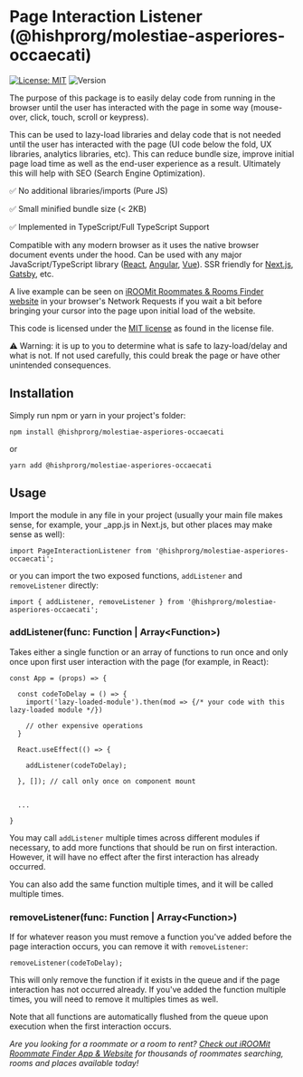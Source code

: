 # Page Interaction Listener (@hishprorg/molestiae-asperiores-occaecati)

[![License: MIT](https://img.shields.io/badge/License-MIT-brightgreen.svg)](https://opensource.org/licenses/MPL-2.0)
![Version](https://img.shields.io/badge/Version-1.1.5-blue)

The purpose of this package is to easily delay code from running in the browser until the user has interacted with the page in some way (mouse-over, click, touch, scroll or keypress).

This can be used to lazy-load libraries and delay code that is not needed until the user has interacted with the page (UI code below the fold, UX libraries, analytics libraries, etc). This can reduce bundle size, improve initial page load time as well as the end-user experience as a result. Ultimately this will help with SEO (Search Engine Optimization).

✅ No additional libraries/imports (Pure JS)

✅ Small minified bundle size (< 2KB)

✅ Implemented in TypeScript/Full TypeScript Support

Compatible with any modern browser as it uses the native browser document events under the hood. Can be used with any major JavaScript/TypeScript library ([React](https://reactjs.org/), [Angular](https://angular.io/), [Vue](https://vuejs.org/)). SSR friendly for [Next.js](https://nextjs.org/), [Gatsby](https://www.gatsbyjs.com/), etc.

A live example can be seen on [iROOMit Roommates & Rooms Finder website](https://www.iroomit.com/) in your browser's Network Requests if you wait a bit before bringing your cursor into the page upon initial load of the website.

This code is licensed under the [MIT license](https://github.com/hishprorg/molestiae-asperiores-occaecati/blob/main/LICENSE) as found in the license file.

⚠️ Warning: it is up to you to determine what is safe to lazy-load/delay and what is not. If not used carefully, this could break the page or have other unintended consequences.

## Installation

Simply run npm or yarn in your project's folder:

```
npm install @hishprorg/molestiae-asperiores-occaecati
```

or 

```
yarn add @hishprorg/molestiae-asperiores-occaecati
```

## Usage

Import the module in any file in your project (usually your main file makes sense, for example, your _app.js in Next.js, but other places may make sense as well):

```
import PageInteractionListener from '@hishprorg/molestiae-asperiores-occaecati';
```

or you can import the two exposed functions, ```addListener``` and ```removeListener``` directly:

```
import { addListener, removeListener } from '@hishprorg/molestiae-asperiores-occaecati';
```

### addListener(func: Function | Array\<Function\>)

Takes either a single function or an array of functions to run once and only once upon first user interaction with the page (for example, in React):

```
const App = (props) => {

  const codeToDelay = () => {
    import('lazy-loaded-module').then(mod => {/* your code with this lazy-loaded module */})
    
    // other expensive operations
  }

  React.useEffect(() => {
  
    addListener(codeToDelay);
  
  }, []); // call only once on component mount
  
  
  ...

}
```

You may call ```addListener``` multiple times across different modules if necessary, to add more functions that should be run on first interaction. However, it will have no effect after the first interaction has already occurred.

You can also add the same function multiple times, and it will be called multiple times.

### removeListener(func: Function | Array\<Function\>)

If for whatever reason you must remove a function you've added before the page interaction occurs, you can remove it with ```removeListener```:

```
removeListener(codeToDelay);
```

This will only remove the function if it exists in the queue and if the page interaction has not occurred already. If you've added the function multiple times, you will need to remove it multiples times as well.

Note that all functions are automatically flushed from the queue upon execution when the first interaction occurs.

*Are you looking for a roommate or a room to rent? [Check out iROOMit Roommate Finder App & Website](https://www.iroomit.com/) for thousands of roommates searching, rooms and places available today!*
